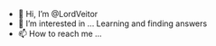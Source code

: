 - 👋 Hi, I’m @LordVeitor
- 👀 I’m interested in ... Learning and finding answers
- 📫 How to reach me ...

<!---
LordVeitor/LordVeitor is a ✨ special ✨ repository because its `README.md` (this file) appears on your GitHub profile.
You can click the Preview link to take a look at your changes.
--->
